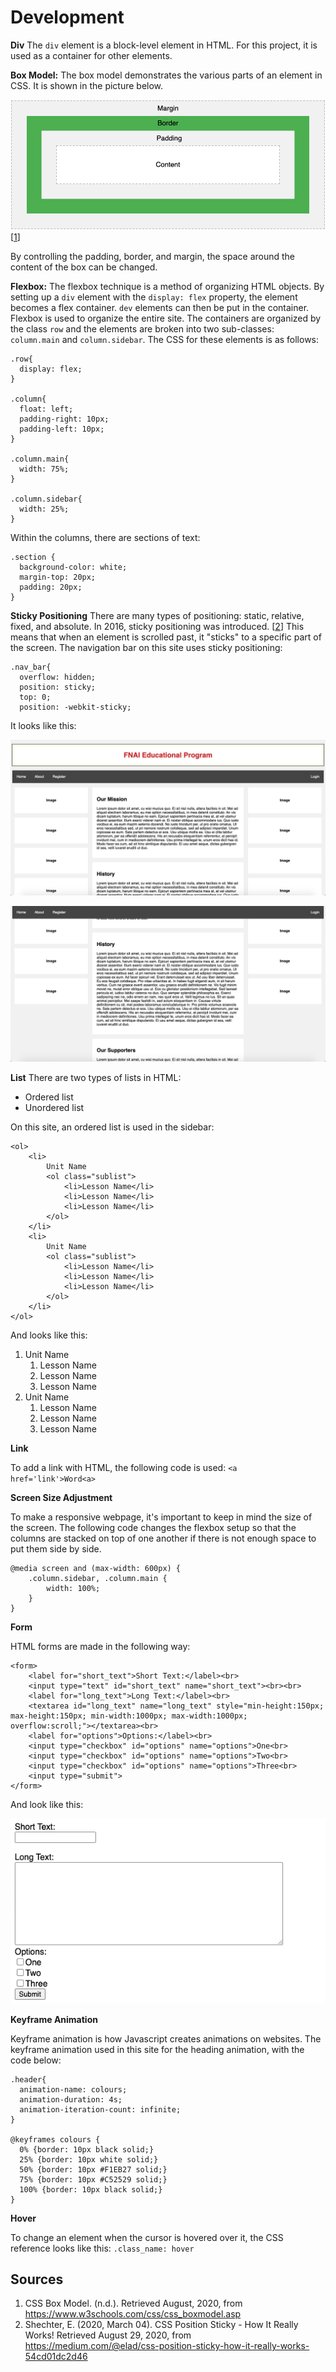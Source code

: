Development
=
**Div**
The `div` element is a block-level element in HTML. For this project, it is used as a container for other elements.

**Box Model:**
The box model demonstrates the various parts of an element in CSS. It is shown in the picture below.

![boxmodel](images/IAboxmodel.png)
[[1](#Sources)]

By controlling the padding, border, and margin, the space around the content of the box can be changed.

**Flexbox:**
The flexbox technique is a method of organizing HTML objects. By setting up a `div` element with the `display: flex` property, the element becomes a flex container. `dev` elements can then be put in the container. Flexbox is used to organize the entire site. The containers are organized by the class `row` and the elements are broken into two sub-classes: `column.main` and `column.sidebar`. The CSS for these elements is as follows:

```.CSS
.row{
  display: flex;
}

.column{
  float: left;
  padding-right: 10px;
  padding-left: 10px;
}

.column.main{
  width: 75%;
}

.column.sidebar{
  width: 25%;
}
```

Within the columns, there are sections of text:
```.CSS
.section {
  background-color: white;
  margin-top: 20px;
  padding: 20px;
}
```

**Sticky Positioning**
There are many types of positioning: static, relative, fixed, and absolute. In 2016, sticky positioning was introduced. [[2](#Sources)] This means that when an element is scrolled past, it "sticks" to a specific part of the screen. The navigation bar on this site uses sticky positioning:

```.CSS
.nav_bar{
  overflow: hidden;
  position: sticky;
  top: 0;
  position: -webkit-sticky;
```

It looks like this:

![sticky1](images/IAsticky1.png)

![sticky2](images/IAsticky2.png)


**List**
There are two types of lists in HTML:
* Ordered list
* Unordered list

On this site, an ordered list is used in the sidebar:
```.HTML
<ol>
    <li>
        Unit Name
        <ol class="sublist">
            <li>Lesson Name</li>
            <li>Lesson Name</li>
            <li>Lesson Name</li>
        </ol>
    </li>
    <li>
        Unit Name
        <ol class="sublist">
            <li>Lesson Name</li>
            <li>Lesson Name</li>
            <li>Lesson Name</li>
        </ol>
    </li>
</ol>
```
And looks like this:

<ol>
    <li>
        Unit Name
        <ol class="sublist">
            <li>Lesson Name</li>
            <li>Lesson Name</li>
            <li>Lesson Name</li>
        </ol>
    </li>
    <li>
        Unit Name
        <ol class="sublist">
            <li>Lesson Name</li>
            <li>Lesson Name</li>
            <li>Lesson Name</li>
        </ol>
    </li>
</ol>


**Link**

To add a link with HTML, the following code is used: `<a href='link'>Word<a>`

**Screen Size Adjustment**

To make a responsive webpage, it's important to keep in mind the size of the screen. The following code changes the flexbox setup so that the columns are stacked on top of one another if there is not enough space to put them side by side.

```.CSS
@media screen and (max-width: 600px) {
    .column.sidebar, .column.main {
        width: 100%;
    }
}
```

**Form**

HTML forms are made in the following way:

```.HTML
<form>
    <label for="short_text">Short Text:</label><br>
    <input type="text" id="short_text" name="short_text"><br><br>
    <label for="long_text">Long Text:</label><br>
    <textarea id="long_text" name="long_text" style="min-height:150px; max-height:150px; min-width:1000px; max-width:1000px; overflow:scroll;"></textarea><br>
    <label for="options">Options:</label><br>
    <input type="checkbox" id="options" name="options">One<br>
    <input type="checkbox" id="options" name="options">Two<br>
    <input type="checkbox" id="options" name="options">Three<br>
    <input type="submit">
</form>
```

And look like this:

![form](images/IAform.png)

**Keyframe Animation**

Keyframe animation is how Javascript creates animations on websites. The keyframe animation used in this site for the heading animation, with the code below:

```.CSS
.header{
  animation-name: colours;
  animation-duration: 4s;
  animation-iteration-count: infinite;
}

@keyframes colours {
  0% {border: 10px black solid;}
  25% {border: 10px white solid;}
  50% {border: 10px #F1EB27 solid;}
  75% {border: 10px #C52529 solid;}
  100% {border: 10px black solid;}
}
```

**Hover**

To change an element when the cursor is hovered over it, the CSS reference looks like this: `.class_name: hover`

Sources
-
1. CSS Box Model. (n.d.). Retrieved August, 2020, from https://www.w3schools.com/css/css_boxmodel.asp
2. Shechter, E. (2020, March 04). CSS Position Sticky - How It Really Works! Retrieved August 29, 2020, from https://medium.com/@elad/css-position-sticky-how-it-really-works-54cd01dc2d46 
